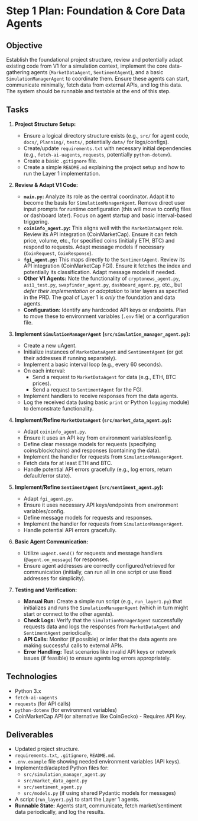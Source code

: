 # Step 1 Plan: Foundation & Core Data Agents

## Objective

Establish the foundational project structure, review and potentially adapt existing code from V1 for a simulation context, implement the core data-gathering agents (`MarketDataAgent`, `SentimentAgent`), and a basic `SimulationManagerAgent` to coordinate them. Ensure these agents can start, communicate minimally, fetch data from external APIs, and log this data. The system should be runnable and testable at the end of this step.

## Tasks

1.  **Project Structure Setup:**
    *   Ensure a logical directory structure exists (e.g., `src/` for agent code, `docs/`, `Planning/`, `tests/`, potentially `data/` for logs/configs).
    *   Create/update `requirements.txt` with necessary initial dependencies (e.g., `fetch-ai-uagents`, `requests`, potentially `python-dotenv`).
    *   Create a basic `.gitignore` file.
    *   Create a simple `README.md` explaining the project setup and how to run the Layer 1 implementation.

2.  **Review & Adapt V1 Code:**
    *   **`main.py`:** Analyze its role as the central coordinator. Adapt it to become the basis for `SimulationManagerAgent`. Remove direct user input prompts for runtime configuration (this will move to config files or dashboard later). Focus on agent startup and basic interval-based triggering.
    *   **`coininfo_agent.py`:** This aligns well with the `MarketDataAgent` role. Review its API integration (CoinMarketCap). Ensure it can fetch price, volume, etc., for specified coins (initially ETH, BTC) and respond to requests. Adapt message models if necessary (`CoinRequest`, `CoinResponse`).
    *   **`fgi_agent.py`:** This maps directly to the `SentimentAgent`. Review its API integration (CoinMarketCap FGI). Ensure it fetches the index and potentially its classification. Adapt message models if needed.
    *   **Other V1 Agents:** Note the functionality of `cryptonews_agent.py`, `asi1_test.py`, `swapfinder_agent.py`, `dashboard_agent.py`, etc., but *defer their implementation or adaptation* to later layers as specified in the PRD. The goal of Layer 1 is *only* the foundation and data agents.
    *   **Configuration:** Identify any hardcoded API keys or endpoints. Plan to move these to environment variables (`.env` file) or a configuration file.

3.  **Implement `SimulationManagerAgent` (`src/simulation_manager_agent.py`):**
    *   Create a new uAgent.
    *   Initialize instances of `MarketDataAgent` and `SentimentAgent` (or get their addresses if running separately).
    *   Implement a basic interval loop (e.g., every 60 seconds).
    *   On each interval:
        *   Send a request to `MarketDataAgent` for data (e.g., ETH, BTC prices).
        *   Send a request to `SentimentAgent` for the FGI.
    *   Implement handlers to receive responses from the data agents.
    *   Log the received data (using basic `print` or Python `logging` module) to demonstrate functionality.

4.  **Implement/Refine `MarketDataAgent` (`src/market_data_agent.py`):**
    *   Adapt `coininfo_agent.py`.
    *   Ensure it uses an API key from environment variables/config.
    *   Define clear message models for requests (specifying coins/blockchains) and responses (containing the data).
    *   Implement the handler for requests from `SimulationManagerAgent`.
    *   Fetch data for at least ETH and BTC.
    *   Handle potential API errors gracefully (e.g., log errors, return default/error state).

5.  **Implement/Refine `SentimentAgent` (`src/sentiment_agent.py`):**
    *   Adapt `fgi_agent.py`.
    *   Ensure it uses necessary API keys/endpoints from environment variables/config.
    *   Define message models for requests and responses.
    *   Implement the handler for requests from `SimulationManagerAgent`.
    *   Handle potential API errors gracefully.

6.  **Basic Agent Communication:**
    *   Utilize `uagent.send()` for requests and message handlers (`@agent.on_message`) for responses.
    *   Ensure agent addresses are correctly configured/retrieved for communication (initially, can run all in one script or use fixed addresses for simplicity).

7.  **Testing and Verification:**
    *   **Manual Run:** Create a simple run script (e.g., `run_layer1.py`) that initializes and runs the `SimulationManagerAgent` (which in turn might start or connect to the other agents).
    *   **Check Logs:** Verify that the `SimulationManagerAgent` successfully requests data and logs the responses from `MarketDataAgent` and `SentimentAgent` periodically.
    *   **API Calls:** Monitor (if possible) or infer that the data agents are making successful calls to external APIs.
    *   **Error Handling:** Test scenarios like invalid API keys or network issues (if feasible) to ensure agents log errors appropriately.

## Technologies

*   Python 3.x
*   `fetch-ai-uagents`
*   `requests` (for API calls)
*   `python-dotenv` (for environment variables)
*   CoinMarketCap API (or alternative like CoinGecko) - Requires API Key.

## Deliverables

*   Updated project structure.
*   `requirements.txt`, `.gitignore`, `README.md`.
*   `.env.example` file showing needed environment variables (API keys).
*   Implemented/adapted Python files for:
    *   `src/simulation_manager_agent.py`
    *   `src/market_data_agent.py`
    *   `src/sentiment_agent.py`
    *   `src/models.py` (if using shared Pydantic models for messages)
*   A script (`run_layer1.py`) to start the Layer 1 agents.
*   **Runnable State:** Agents start, communicate, fetch market/sentiment data periodically, and log the results. 